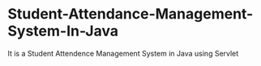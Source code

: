 # Student-Attendance-Management-System-In-Java
It is a Student Attendence Management System in Java using Servlet
